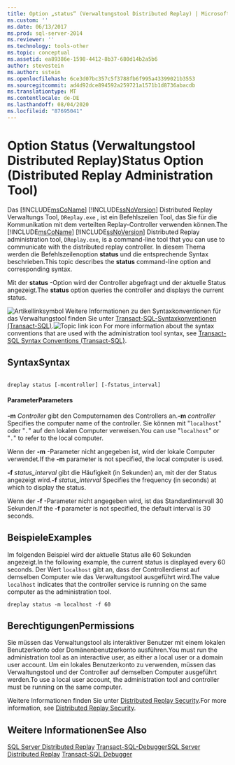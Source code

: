 ```yaml
---
title: Option „status“ (Verwaltungstool Distributed Replay) | Microsoft-Dokumentation
ms.custom: ''
ms.date: 06/13/2017
ms.prod: sql-server-2014
ms.reviewer: ''
ms.technology: tools-other
ms.topic: conceptual
ms.assetid: ea89386e-1598-4412-8b37-680d14b2a5b6
author: stevestein
ms.author: sstein
ms.openlocfilehash: 6ce3d07bc357c5f3788fb6f995a43399021b3553
ms.sourcegitcommit: ad4d92dce894592a259721a1571b1d8736abacdb
ms.translationtype: MT
ms.contentlocale: de-DE
ms.lasthandoff: 08/04/2020
ms.locfileid: "87695041"
---
```

# <a name="status-option-distributed-replay-administration-tool"></a><span data-ttu-id="76aa5-102">Option Status (Verwaltungstool Distributed Replay)</span><span class="sxs-lookup"><span data-stu-id="76aa5-102">Status Option (Distributed Replay Administration Tool)</span></span>
  <span data-ttu-id="76aa5-103">Das [!INCLUDE[msCoName](../../includes/msconame-md.md)] [!INCLUDE[ssNoVersion](../../includes/ssnoversion-md.md)] Distributed Replay Verwaltungs Tool, `DReplay.exe` , ist ein Befehlszeilen Tool, das Sie für die Kommunikation mit dem verteilten Replay-Controller verwenden können.</span><span class="sxs-lookup"><span data-stu-id="76aa5-103">The [!INCLUDE[msCoName](../../includes/msconame-md.md)] [!INCLUDE[ssNoVersion](../../includes/ssnoversion-md.md)] Distributed Replay administration tool, `DReplay.exe`, is a command-line tool that you can use to communicate with the distributed replay controller.</span></span> <span data-ttu-id="76aa5-104">In diesem Thema werden die Befehlszeilenoption **status** und die entsprechende Syntax beschrieben.</span><span class="sxs-lookup"><span data-stu-id="76aa5-104">This topic describes the **status** command-line option and corresponding syntax.</span></span>

 <span data-ttu-id="76aa5-105">Mit der **status** -Option wird der Controller abgefragt und der aktuelle Status angezeigt.</span><span class="sxs-lookup"><span data-stu-id="76aa5-105">The **status** option queries the controller and displays the current status.</span></span>

 <span data-ttu-id="76aa5-106">![Artikellinksymbol](../../database-engine/media/topic-link.gif "Symbol für Themenlink") Weitere Informationen zu den Syntaxkonventionen für das Verwaltungstool finden Sie unter [Transact-SQL-Syntaxkonventionen &#40;Transact-SQL&#41;](/sql/t-sql/language-elements/transact-sql-syntax-conventions-transact-sql).</span><span class="sxs-lookup"><span data-stu-id="76aa5-106">![Topic link icon](../../database-engine/media/topic-link.gif "Topic link icon") For more information about the syntax conventions that are used with the administration tool syntax, see [Transact-SQL Syntax Conventions &#40;Transact-SQL&#41;](/sql/t-sql/language-elements/transact-sql-syntax-conventions-transact-sql).</span></span>

## <a name="syntax"></a><span data-ttu-id="76aa5-107">Syntax</span><span class="sxs-lookup"><span data-stu-id="76aa5-107">Syntax</span></span>

```

dreplay status [-mcontroller] [-fstatus_interval]
```

#### <a name="parameters"></a><span data-ttu-id="76aa5-108">Parameter</span><span class="sxs-lookup"><span data-stu-id="76aa5-108">Parameters</span></span>
 <span data-ttu-id="76aa5-109">**-m** *Controller* gibt den Computernamen des Controllers an.</span><span class="sxs-lookup"><span data-stu-id="76aa5-109">**-m** *controller* Specifies the computer name of the controller.</span></span> <span data-ttu-id="76aa5-110">Sie können mit "`localhost`" oder "`.`" auf den lokalen Computer verweisen.</span><span class="sxs-lookup"><span data-stu-id="76aa5-110">You can use "`localhost`" or "`.`" to refer to the local computer.</span></span>

 <span data-ttu-id="76aa5-111">Wenn der **-m** -Parameter nicht angegeben ist, wird der lokale Computer verwendet.</span><span class="sxs-lookup"><span data-stu-id="76aa5-111">If the **-m** parameter is not specified, the local computer is used.</span></span>

 <span data-ttu-id="76aa5-112">**-f** *status_interval* gibt die Häufigkeit (in Sekunden) an, mit der der Status angezeigt wird.</span><span class="sxs-lookup"><span data-stu-id="76aa5-112">**-f** *status_interval* Specifies the frequency (in seconds) at which to display the status.</span></span>

 <span data-ttu-id="76aa5-113">Wenn der **-f** -Parameter nicht angegeben wird, ist das Standardintervall 30 Sekunden.</span><span class="sxs-lookup"><span data-stu-id="76aa5-113">If the **-f** parameter is not specified, the default interval is 30 seconds.</span></span>

## <a name="examples"></a><span data-ttu-id="76aa5-114">Beispiele</span><span class="sxs-lookup"><span data-stu-id="76aa5-114">Examples</span></span>
 <span data-ttu-id="76aa5-115">Im folgenden Beispiel wird der aktuelle Status alle 60 Sekunden angezeigt.</span><span class="sxs-lookup"><span data-stu-id="76aa5-115">In the following example, the current status is displayed every 60 seconds.</span></span> <span data-ttu-id="76aa5-116">Der Wert `localhost` gibt an, dass der Controllerdienst auf demselben Computer wie das Verwaltungstool ausgeführt wird.</span><span class="sxs-lookup"><span data-stu-id="76aa5-116">The value `localhost` indicates that the controller service is running on the same computer as the administration tool.</span></span>

```
dreplay status -m localhost -f 60
```

## <a name="permissions"></a><span data-ttu-id="76aa5-117">Berechtigungen</span><span class="sxs-lookup"><span data-stu-id="76aa5-117">Permissions</span></span>
 <span data-ttu-id="76aa5-118">Sie müssen das Verwaltungstool als interaktiver Benutzer mit einem lokalen Benutzerkonto oder Domänenbenutzerkonto ausführen.</span><span class="sxs-lookup"><span data-stu-id="76aa5-118">You must run the administration tool as an interactive user, as either a local user or a domain user account.</span></span> <span data-ttu-id="76aa5-119">Um ein lokales Benutzerkonto zu verwenden, müssen das Verwaltungstool und der Controller auf demselben Computer ausgeführt werden.</span><span class="sxs-lookup"><span data-stu-id="76aa5-119">To use a local user account, the administration tool and controller must be running on the same computer.</span></span>

 <span data-ttu-id="76aa5-120">Weitere Informationen finden Sie unter [Distributed Replay Security](distributed-replay-security.md).</span><span class="sxs-lookup"><span data-stu-id="76aa5-120">For more information, see [Distributed Replay Security](distributed-replay-security.md).</span></span>

## <a name="see-also"></a><span data-ttu-id="76aa5-121">Weitere Informationen</span><span class="sxs-lookup"><span data-stu-id="76aa5-121">See Also</span></span>
 <span data-ttu-id="76aa5-122">[SQL Server Distributed Replay](sql-server-distributed-replay.md) [Transact-SQL-Debugger](../../relational-databases/scripting/transact-sql-debugger.md)</span><span class="sxs-lookup"><span data-stu-id="76aa5-122">[SQL Server Distributed Replay](sql-server-distributed-replay.md) [Transact-SQL Debugger](../../relational-databases/scripting/transact-sql-debugger.md)</span></span>


